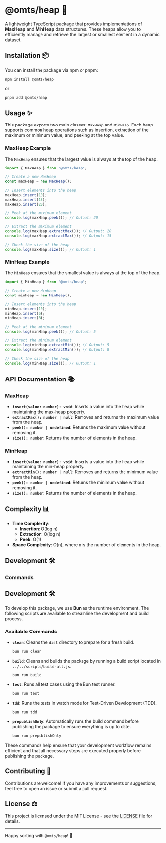 # @omts/heap 🚀

A lightweight TypeScript package that provides implementations of **MaxHeap** and **MinHeap** data structures. These heaps allow you to efficiently manage and retrieve the largest or smallest element in a dynamic dataset.

## Installation 📦

You can install the package via npm or pnpm:

```bash
npm install @omts/heap
```

or

```bash
pnpm add @omts/heap
```

## Usage ✨

This package exports two main classes: `MaxHeap` and `MinHeap`. Each heap supports common heap operations such as insertion, extraction of the maximum or minimum value, and peeking at the top value.

### MaxHeap Example

The `MaxHeap` ensures that the largest value is always at the top of the heap.

```typescript
import { MaxHeap } from '@omts/heap';

// Create a new MaxHeap
const maxHeap = new MaxHeap();

// Insert elements into the heap
maxHeap.insert(10);
maxHeap.insert(15);
maxHeap.insert(20);

// Peek at the maximum element
console.log(maxHeap.peek()); // Output: 20

// Extract the maximum element
console.log(maxHeap.extractMax()); // Output: 20
console.log(maxHeap.extractMax()); // Output: 15

// Check the size of the heap
console.log(maxHeap.size()); // Output: 1
```

### MinHeap Example

The `MinHeap` ensures that the smallest value is always at the top of the heap.

```typescript
import { MinHeap } from '@omts/heap';

// Create a new MinHeap
const minHeap = new MinHeap();

// Insert elements into the heap
minHeap.insert(10);
minHeap.insert(5);
minHeap.insert(8);

// Peek at the minimum element
console.log(minHeap.peek()); // Output: 5

// Extract the minimum element
console.log(minHeap.extractMin()); // Output: 5
console.log(minHeap.extractMin()); // Output: 8

// Check the size of the heap
console.log(minHeap.size()); // Output: 1
```

## API Documentation 📚

### MaxHeap

- **`insert(value: number): void`**: Inserts a value into the heap while maintaining the max-heap property.
- **`extractMax(): number | null`**: Removes and returns the maximum value from the heap.
- **`peek(): number | undefined`**: Returns the maximum value without removing it.
- **`size(): number`**: Returns the number of elements in the heap.

### MinHeap

- **`insert(value: number): void`**: Inserts a value into the heap while maintaining the min-heap property.
- **`extractMin(): number | null`**: Removes and returns the minimum value from the heap.
- **`peek(): number | undefined`**: Returns the minimum value without removing it.
- **`size(): number`**: Returns the number of elements in the heap.

## Complexity 📊

- **Time Complexity**:
  - **Insertion**: O(log n)
  - **Extraction**: O(log n)
  - **Peek**: O(1)
- **Space Complexity**: O(n), where `n` is the number of elements in the heap.

## Development 🛠️

### Commands

## Development 🛠️

To develop this package, we use **Bun** as the runtime environment. The following scripts are available to streamline the development and build process.

### Available Commands

- **`clean`**: Cleans the `dist` directory to prepare for a fresh build.
  ```bash
  bun run clean
  ```

- **`build`**: Cleans and builds the package by running a build script located in `../../scripts/build-all.js`.
  ```bash
  bun run build
  ```

- **`test`**: Runs all test cases using the Bun test runner.
  ```bash
  bun run test
  ```

- **`tdd`**: Runs the tests in watch mode for Test-Driven Development (TDD).
  ```bash
  bun run tdd
  ```

- **`prepublishOnly`**: Automatically runs the build command before publishing the package to ensure everything is up to date.
  ```bash
  bun run prepublishOnly
  ```

These commands help ensure that your development workflow remains efficient and that all necessary steps are executed properly before publishing the package.


## Contributing 🤝

Contributions are welcome! If you have any improvements or suggestions, feel free to open an issue or submit a pull request.

## License ⚖️

This project is licensed under the MIT License - see the [LICENSE](LICENSE) file for details.

---

Happy sorting with `@omts/heap`! 🎉


